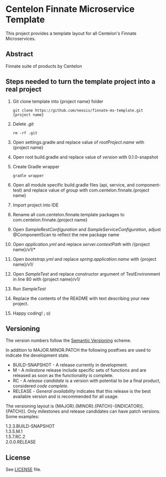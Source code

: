 # Centelon Finnate Microservice Template 

[comment]: <> ([![Build Status]&#40;https://api.travis-ci.com/apache/fineract-cn-template.svg?branch=develop&#41;]&#40;https://travis-ci.com/apache/fineract-cn-template&#41;)

This project provides a template layout for all Centelon's Finnate Microservices.

## Abstract
Finnate suite of products by Centelon

## Steps needed to turn the template project into a real project

1.  Git clone template into {project name} folder

        git clone https://github.com/neosis/finnate-ms-template.git {project name}

2.  Delete _.git_

        rm -rf .git
    
3.  Open settings.gradle and replace value of _rootProject.name_ with {project name}

4.  Open root build.gradle and replace value of _version_ with 0.1.0-snapshot

6.  Create Gradle wrapper

        gradle wrapper

6.  Open all module specific build.gradle files (api, service, and component-test) and replace value of _group_ with com.centelon.finnate.{project name}

7.  Import project into IDE

8.  Rename all com.centelon.finnate.template packages to com.centelon.finnate.{project name}

9.  Open _SampleRestConfiguration_ and _SampleServiceConfiguration_, adjust @ComponentScan to reflect the new package name

10. Open _application.yml_ and replace _server.contextPath_ with /{project name}/v1/*

11. Open _bootstrap.yml_ and replace _spring.application.name_ with {project name}/v1/

12. Open _SampleTest_ and replace constructor argument of TestEnvironment in line 80 with {project name}/v1/

13. Run _SampleTest_

14. Replace the contents of the README with text describing your new project.

15. Happy coding! ; o) 

[comment]: <> (16. For Travis-ci.com continuous integration server to start uploading artifacts to Artifactory)

[comment]: <> ( you need to put into .travis.yml a password that is encrypted with public key of https://travis-ci.com/apache/fineract-cn-newRepositoryNameInGithub)

[comment]: <> (See [project wiki]&#40;https://cwiki.apache.org/confluence/display/FINERACT/Fineract+CN+Project+Structure&#41;.)


## Versioning
The version numbers follow the [Semantic Versioning](http://semver.org/) scheme.

In addition to MAJOR.MINOR.PATCH the following postfixes are used to indicate the development state.

* BUILD-SNAPSHOT - A release currently in development. 
* M - A _milestone_ release include specific sets of functions and are released as soon as the functionality is complete.
* RC - A _release candidate_ is a version with potential to be a final product, considered _code complete_.
* RELEASE - _General availability_ indicates that this release is the best available version and is recommended for all usage.

The versioning layout is {MAJOR}.{MINOR}.{PATCH}-{INDICATOR}[.{PATCH}]. Only milestones and release candidates can  have patch versions. Some examples:

1.2.3.BUILD-SNAPSHOT  
1.3.5.M.1  
1.5.7.RC.2  
2.0.0.RELEASE

## License
See [LICENSE](LICENSE) file.
